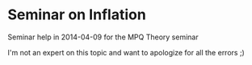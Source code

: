 # Seminar on Inflation

Seminar help in 2014-04-09 for the MPQ Theory seminar

I'm not an expert on this topic and want to apologize for all the errors ;)
